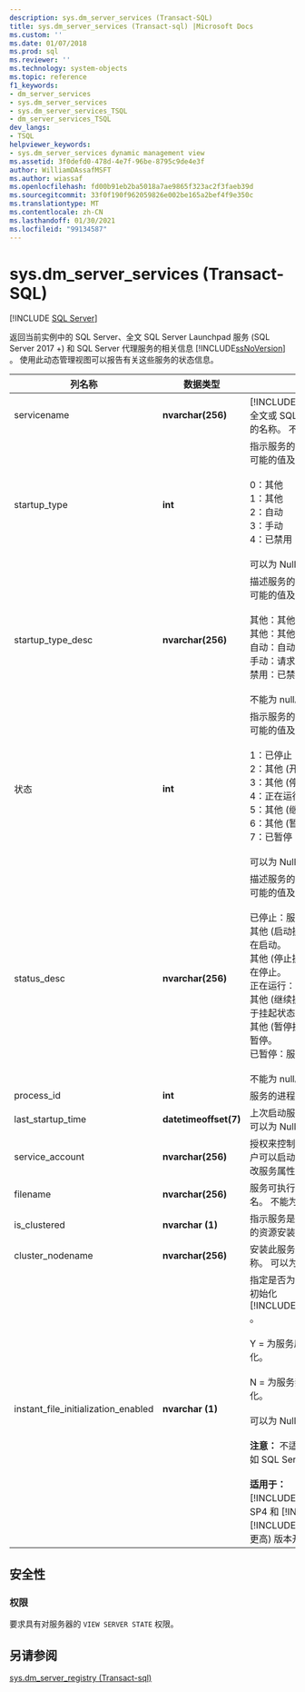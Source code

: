 ```yaml
---
description: sys.dm_server_services (Transact-SQL)
title: sys.dm_server_services (Transact-sql) |Microsoft Docs
ms.custom: ''
ms.date: 01/07/2018
ms.prod: sql
ms.reviewer: ''
ms.technology: system-objects
ms.topic: reference
f1_keywords:
- dm_server_services
- sys.dm_server_services
- sys.dm_server_services_TSQL
- dm_server_services_TSQL
dev_langs:
- TSQL
helpviewer_keywords:
- sys.dm_server_services dynamic management view
ms.assetid: 3f0defd0-478d-4e7f-96be-8795c9de4e3f
author: WilliamDAssafMSFT
ms.author: wiassaf
ms.openlocfilehash: fd00b91eb2ba5018a7ae9865f323ac2f3faeb39d
ms.sourcegitcommit: 33f0f190f962059826e002be165a2bef4f9e350c
ms.translationtype: MT
ms.contentlocale: zh-CN
ms.lasthandoff: 01/30/2021
ms.locfileid: "99134587"
---
```

# <a name="sysdm_server_services-transact-sql"></a>sys.dm_server_services (Transact-SQL)
[!INCLUDE [SQL Server](../../includes/applies-to-version/sqlserver.md)]

  返回当前实例中的 SQL Server、全文 SQL Server Launchpad 服务 (SQL Server 2017 +) 和 SQL Server 代理服务的相关信息 [!INCLUDE[ssNoVersion](../../includes/ssnoversion-md.md)] 。 使用此动态管理视图可以报告有关这些服务的状态信息。  
  
 
|列名称|数据类型|说明|  
|-----------------|---------------|-----------------|  
|servicename|**nvarchar(256)**|[!INCLUDE[ssDEnoversion](../../includes/ssdenoversion-md.md)]、全文或 SQL Server 代理服务的名称。 不能为 null。|  
|startup_type|**int**|指示服务的启动模式。 下面是可能的值及其相应的说明。<br /><br /> 0：其他<br />1：其他<br />2：自动<br />3：手动<br />4：已禁用<br /><br /> 可以为 Null。|  
|startup_type_desc|**nvarchar(256)**|描述服务的启动模式。 下面是可能的值及其相应的说明。<br /><br /> 其他：其他 (启动启动) <br />其他：其他 (系统启动) <br />自动：自动启动<br />手动：请求开始<br />禁用：已禁用<br /><br /> 不能为 null。|  
|状态|**int**|指示服务的当前状态。 下面是可能的值及其相应的说明。<br /><br /> 1：已停止<br />2：其他 (开始挂起) <br />3：其他 (停止挂起) <br />4：正在运行<br />5：其他 (继续挂起) <br />6：其他 (暂停挂起) <br />7：已暂停<br /><br /> 可以为 Null。|  
|status_desc|**nvarchar(256)**|描述服务的当前状态。 下面是可能的值及其相应的说明。<br /><br /> 已停止：服务已停止。<br />其他 (启动操作挂起) ：服务正在启动。<br />其他 (停止操作挂起) ：服务正在停止。<br />正在运行：服务正在运行。<br />其他 (继续操作挂起) ：服务处于挂起状态。<br />其他 (暂停挂起的) ：服务正在暂停。<br />已暂停：服务已暂停。<br /><br /> 不能为 null。|  
|process_id|**int**|服务的进程 ID。 不能为 null。|  
|last_startup_time|**datetimeoffset(7)**|上次启动服务的日期和时间。 可以为 Null。|  
|service_account|**nvarchar(256)**|授权来控制服务的帐户。 此帐户可以启动或停止服务，或修改服务属性。 不能为 null。|  
|filename|**nvarchar(256)**|服务可执行文件的路径和文件名。 不能为 null。|  
|is_clustered|**nvarchar (1)**|指示服务是否作为群集服务器的资源安装。 不能为 null。|  
|cluster_nodename|**nvarchar(256)**|安装此服务的群集节点的名称。 可以为 Null。|
|instant_file_initialization_enabled|**nvarchar (1)**|指定是否为服务启用即时文件初始化 [!INCLUDE[ssDEnoversion](../../includes/ssdenoversion-md.md)] 。<br /><br />Y = 为服务启用即时文件初始化。<br /><br />N = 为服务禁用即时文件初始化。<br /><br /> 可以为 Null。<br /><br /> **注意：** 不适用于其他服务，例如 SQL Server 代理。<br /><br /> **适用于：** [!INCLUDE[ssNoVersion](../../includes/ssnoversion-md.md)] 从 SP4 和 [!INCLUDE[sssql11](../../includes/sssql11-md.md)] [!INCLUDE[ssSQL15](../../includes/sssql16-md.md)] SP1 及更高) 版本开始 (。|  

## <a name="security"></a>安全性  
  
### <a name="permissions"></a>权限  
 要求具有对服务器的 `VIEW SERVER STATE` 权限。  
  
## <a name="see-also"></a>另请参阅  
 [sys.dm_server_registry &#40;Transact-sql&#41;](../../relational-databases/system-dynamic-management-views/sys-dm-server-registry-transact-sql.md)  
  
